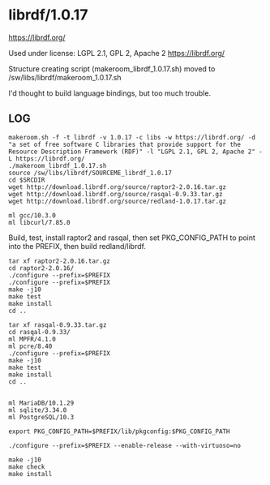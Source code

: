 librdf/1.0.17
=============

<https://librdf.org/>

Used under license:
LGPL 2.1, GPL 2, Apache 2
<https://librdf.org/>

Structure creating script (makeroom_librdf_1.0.17.sh) moved to /sw/libs/librdf/makeroom_1.0.17.sh

I'd thought to build language bindings, but too much trouble.

LOG
---

    makeroom.sh -f -t librdf -v 1.0.17 -c libs -w https://librdf.org/ -d "a set of free software C libraries that provide support for the Resource Description Framework (RDF)" -l "LGPL 2.1, GPL 2, Apache 2" -L https://librdf.org/ 
    ./makeroom_librdf_1.0.17.sh 
    source /sw/libs/librdf/SOURCEME_librdf_1.0.17
    cd $SRCDIR
    wget http://download.librdf.org/source/raptor2-2.0.16.tar.gz
    wget http://download.librdf.org/source/rasqal-0.9.33.tar.gz
    wget http://download.librdf.org/source/redland-1.0.17.tar.gz

    ml gcc/10.3.0
    ml libcurl/7.85.0

Build, test, install raptor2 and rasqal, then set PKG_CONFIG_PATH to point into the PREFIX, then build redland/librdf.

    tar xf raptor2-2.0.16.tar.gz 
    cd raptor2-2.0.16/
    ./configure --prefix=$PREFIX
    ./configure --prefix=$PREFIX
    make -j10
    make test
    make install
    cd ..

    tar xf rasqal-0.9.33.tar.gz 
    cd rasqal-0.9.33/
    ml MPFR/4.1.0
    ml pcre/8.40
    ./configure --prefix=$PREFIX
    make -j10
    make test
    make install
    cd ..


    ml MariaDB/10.1.29
    ml sqlite/3.34.0
    ml PostgreSQL/10.3

    export PKG_CONFIG_PATH=$PREFIX/lib/pkgconfig:$PKG_CONFIG_PATH

    ./configure --prefix=$PREFIX --enable-release --with-virtuoso=no

    make -j10
    make check
    make install


